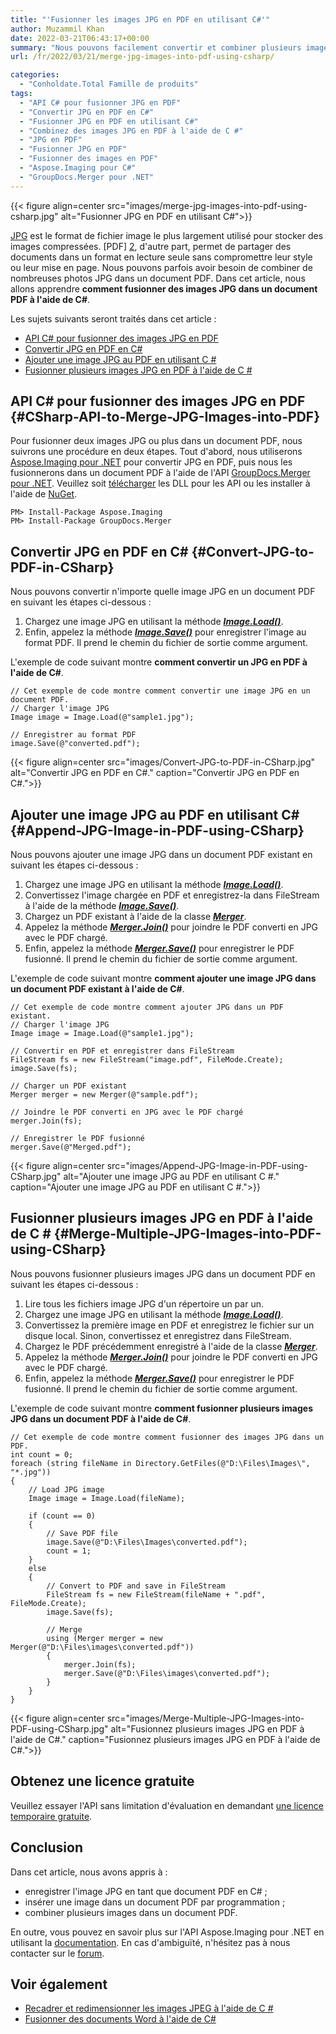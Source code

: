 ```yaml
---
title: "'Fusionner les images JPG en PDF en utilisant C#'"
author: Muzammil Khan
date: 2022-03-21T06:43:17+00:00
summary: "Nous pouvons facilement convertir et combiner plusieurs images JPG en un seul document PDF par programmation en C#. Dans cet article, vous apprendrez **comment fusionner des images JPG dans un PDF à l'aide de C#**."
url: /fr/2022/03/21/merge-jpg-images-into-pdf-using-csharp/

categories:
  - "Conholdate.Total Famille de produits"
tags:
  - "API C# pour fusionner JPG en PDF"
  - "Convertir JPG en PDF en C#"
  - "Fusionner JPG en PDF en utilisant C#"
  - "Combinez des images JPG en PDF à l'aide de C #"
  - "JPG en PDF"
  - "Fusionner JPG en PDF"
  - "Fusionner des images en PDF"
  - "Aspose.Imaging pour C#"
  - "GroupDocs.Merger pour .NET"
---
```


{{< figure align=center src="images/merge-jpg-images-into-pdf-using-csharp.jpg" alt="Fusionner JPG en PDF en utilisant C#">}}
 
[JPG][1] est le format de fichier image le plus largement utilisé pour stocker des images compressées. [PDF] [2], d'autre part, permet de partager des documents dans un format en lecture seule sans compromettre leur style ou leur mise en page. Nous pouvons parfois avoir besoin de combiner de nombreuses photos JPG dans un document PDF. Dans cet article, nous allons apprendre **comment fusionner des images JPG dans un document PDF à l'aide de C#**.

Les sujets suivants seront traités dans cet article :

  * [API C# pour fusionner des images JPG en PDF][3]
  * [Convertir JPG en PDF en C#][4]
  * [Ajouter une image JPG au PDF en utilisant C #][5]
  * [Fusionner plusieurs images JPG en PDF à l'aide de C #][6]

## API C# pour fusionner des images JPG en PDF {#CSharp-API-to-Merge-JPG-Images-into-PDF}

Pour fusionner deux images JPG ou plus dans un document PDF, nous suivrons une procédure en deux étapes. Tout d'abord, nous utiliserons [Aspose.Imaging pour .NET][7] pour convertir JPG en PDF, puis nous les fusionnerons dans un document PDF à l'aide de l'API [GroupDocs.Merger pour .NET][8]. Veuillez soit [télécharger][9] les DLL pour les API ou les installer à l'aide de [NuGet][10].

```
PM> Install-Package Aspose.Imaging
PM> Install-Package GroupDocs.Merger
```

## Convertir JPG en PDF en C# {#Convert-JPG-to-PDF-in-CSharp}

Nous pouvons convertir n'importe quelle image JPG en un document PDF en suivant les étapes ci-dessous :

  1. Chargez une image JPG en utilisant la méthode _**[Image.Load()][11]**_.
  2. Enfin, appelez la méthode _**[Image.Save()][12]**_ pour enregistrer l'image au format PDF. Il prend le chemin du fichier de sortie comme argument.

L'exemple de code suivant montre **comment convertir un JPG en PDF à l'aide de C#**.

```
// Cet exemple de code montre comment convertir une image JPG en un document PDF.
// Charger l'image JPG
Image image = Image.Load(@"sample1.jpg");

// Enregistrer au format PDF
image.Save(@"converted.pdf");
```

{{< figure align=center src="images/Convert-JPG-to-PDF-in-CSharp.jpg" alt="Convertir JPG en PDF en C#." caption="Convertir JPG en PDF en C#.">}}

## Ajouter une image JPG au PDF en utilisant C# {#Append-JPG-Image-in-PDF-using-CSharp}

Nous pouvons ajouter une image JPG dans un document PDF existant en suivant les étapes ci-dessous :

  1. Chargez une image JPG en utilisant la méthode _**[Image.Load()][11]**_.
  2. Convertissez l'image chargée en PDF et enregistrez-la dans FileStream à l'aide de la méthode _**[Image.Save()][13]**_.
  3. Chargez un PDF existant à l'aide de la classe _**[Merger][14]**_.
  4. Appelez la méthode _**[Merger.Join()][15]**_ pour joindre le PDF converti en JPG avec le PDF chargé.
  5. Enfin, appelez la méthode _**[Merger.Save()][16]**_ pour enregistrer le PDF fusionné. Il prend le chemin du fichier de sortie comme argument.

L'exemple de code suivant montre **comment ajouter une image JPG dans un document PDF existant à l'aide de C#**.

```
// Cet exemple de code montre comment ajouter JPG dans un PDF existant.
// Charger l'image JPG
Image image = Image.Load(@"sample1.jpg");

// Convertir en PDF et enregistrer dans FileStream
FileStream fs = new FileStream("image.pdf", FileMode.Create);
image.Save(fs);

// Charger un PDF existant
Merger merger = new Merger(@"sample.pdf");

// Joindre le PDF converti en JPG avec le PDF chargé
merger.Join(fs);

// Enregistrer le PDF fusionné
merger.Save(@"Merged.pdf");
```

{{< figure align=center src="images/Append-JPG-Image-in-PDF-using-CSharp.jpg" alt="Ajouter une image JPG au PDF en utilisant C #." caption="Ajouter une image JPG au PDF en utilisant C #.">}}

## Fusionner plusieurs images JPG en PDF à l'aide de C # {#Merge-Multiple-JPG-Images-into-PDF-using-CSharp}

Nous pouvons fusionner plusieurs images JPG dans un document PDF en suivant les étapes ci-dessous :

  1. Lire tous les fichiers image JPG d'un répertoire un par un.
  2. Chargez une image JPG en utilisant la méthode _**[Image.Load()][11]**_.
  2. Convertissez la première image en PDF et enregistrez le fichier sur un disque local. Sinon, convertissez et enregistrez dans FileStream.
  3. Chargez le PDF précédemment enregistré à l'aide de la classe _**[Merger][14]**_.
  4. Appelez la méthode _**[Merger.Join()][15]**_ pour joindre le PDF converti en JPG avec le PDF chargé.
  5. Enfin, appelez la méthode _**[Merger.Save()][16]**_ pour enregistrer le PDF fusionné. Il prend le chemin du fichier de sortie comme argument.

L'exemple de code suivant montre **comment fusionner plusieurs images JPG dans un document PDF à l'aide de C#**.

```
// Cet exemple de code montre comment fusionner des images JPG dans un PDF.
int count = 0;
foreach (string fileName in Directory.GetFiles(@"D:\Files\Images\", "*.jpg"))
{
    // Load JPG image
    Image image = Image.Load(fileName);

    if (count == 0)
    {
        // Save PDF file
        image.Save(@"D:\Files\Images\converted.pdf");
        count = 1;   
    }
    else
    {
        // Convert to PDF and save in FileStream
        FileStream fs = new FileStream(fileName + ".pdf", FileMode.Create);
        image.Save(fs);

        // Merge
        using (Merger merger = new Merger(@"D:\Files\images\converted.pdf"))
        {
            merger.Join(fs);
            merger.Save(@"D:\Files\images\converted.pdf");
        }
    }
}
```

{{< figure align=center src="images/Merge-Multiple-JPG-Images-into-PDF-using-CSharp.jpg" alt="Fusionnez plusieurs images JPG en PDF à l'aide de C#." caption="Fusionnez plusieurs images JPG en PDF à l'aide de C#.">}}

## Obtenez une licence gratuite

Veuillez essayer l'API sans limitation d'évaluation en demandant [une licence temporaire gratuite][17].

## Conclusion

Dans cet article, nous avons appris à :
  * enregistrer l'image JPG en tant que document PDF en C# ;
  * insérer une image dans un document PDF par programmation ;
  * combiner plusieurs images dans un document PDF.
 
En outre, vous pouvez en savoir plus sur l'API Aspose.Imaging pour .NET en utilisant la [documentation][18]. En cas d'ambiguïté, n'hésitez pas à nous contacter sur le [forum][19].

## Voir également

  * [Recadrer et redimensionner les images JPEG à l'aide de C #][20]
  * [Fusionner des documents Word à l'aide de C#][21]

  [1]: https://docs.fileformat.com/image/jpeg/
  [2]: https://docs.fileformat.com/pdf/
  [3]: #CSharp-API-to-Merge-JPG-Images-into-PDF
  [4]: #Convert-JPG-to-PDF-in-CSharp
  [5]: #Append-JPG-Image-in-PDF-using-CSharp
  [6]: #Merge-Multiple-JPG-Images-into-PDF-using-CSharp
  [7]: https://products.aspose.com/imaging/net/
  [8]: https://products.groupdocs.com/merger/net/
  [9]: https://downloads.aspose.com/imaging/net
  [10]: https://www.nuget.org/packages/Aspose.Imaging/
  [11]: https://apireference.aspose.com/imaging/net/aspose.imaging.image/load/methods/2
  [12]: https://apireference.aspose.com/imaging/net/aspose.imaging.image/save/methods/3
  [13]: https://apireference.aspose.com/imaging/net/aspose.imaging.datastreamsupporter/save/methods/1
  [14]: https://apireference.groupdocs.com/merger/net/groupdocs.merger/merger
  [15]: https://apireference.groupdocs.com/merger/net/groupdocs.merger/merger/methods/join
  [16]: https://apireference.groupdocs.com/merger/net/groupdocs.merger.merger/save/methods/1
  [17]: https://purchase.conholdate.com/temporary-license
  [18]: https://docs.aspose.com/imaging/net/
  [19]: https://forum.aspose.com/c/imaging/14
  [20]: https://blog.conholdate.com/2022/01/05/crop-and-resize-jpeg-images-using-csharp/
  [21]: https://blog.conholdate.com/2021/11/19/merge-word-documents-using-csharp/
